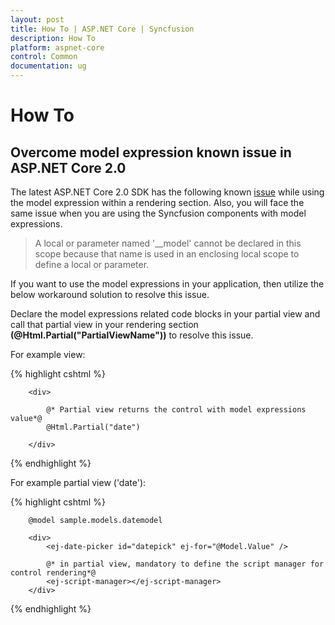 ```yaml
---
layout: post
title: How To | ASP.NET Core | Syncfusion
description: How To
platform: aspnet-core
control: Common 
documentation: ug
---
```


# How To

## Overcome model expression known issue in ASP.NET Core 2.0

The latest ASP.NET Core 2.0 SDK has the following known [issue](https://github.com/aspnet/Razor/issues/1618) while using the model expression within a rendering section. Also, you will face the same issue when you are using the Syncfusion components with model expressions.

> A local or parameter named '__model' cannot be declared in this scope because that name is used in an enclosing local scope to define a local or parameter. 

If you want to use the model expressions in your application, then utilize the below workaround solution to resolve this issue.

Declare the model expressions related code blocks in your partial view and call that partial view in your rendering section **(@Html.Partial("PartialViewName"))** to resolve this issue.

For example view:

   {% highlight cshtml %}
           
        <div>  

            @* Partial view returns the control with model expressions value*@ 
            @Html.Partial("date")

        </div>

   {% endhighlight %}

For example partial view ('date'):
   
   {% highlight cshtml %}
   
        @model sample.models.datemodel

        <div>        
            <ej-date-picker id="datepick" ej-for="@Model.Value" />

            @* in partial view, mandatory to define the script manager for control rendering*@ 
            <ej-script-manager></ej-script-manager>
        </div>

   {% endhighlight %}
